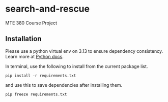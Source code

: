 # search-and-rescue
MTE 380 Course Project

## Installation
Please use a python virtual env on 3.13 to ensure dependency consistency.
Learn more at [Python docs](https://docs.python.org/3/library/venv.html).

In terminal, use the following to install from the current package list.
```
pip install -r requirements.txt
```
and use this to save dependencies after installing them.
```
pip freeze requirements.txt
```